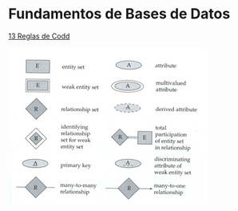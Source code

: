 # Fundamentos de Bases de Datos

[13 Reglas de Codd](./Reglas_Codd.md)

![Notación de Chen](./Pictures/Notacion_Chen.png)
